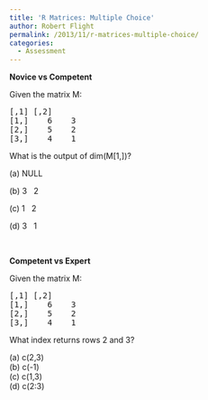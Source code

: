 ```yaml
---
title: 'R Matrices: Multiple Choice'
author: Robert Flight
permalink: /2013/11/r-matrices-multiple-choice/
categories:
  - Assessment
---
```

**Novice vs Competent**

Given the matrix M:

<pre tabindex="0">[,1] [,2]
[1,]    6    3
[2,]    5    2
[3,]    4    1</pre>

What is the output of dim(M[1,])?

(a) NULL

(b) 3   2

(c) 1   2

(d) 3   1

&nbsp;

**Competent vs Expert**

Given the matrix M:

<pre tabindex="0">[,1] [,2]
[1,]    6    3
[2,]    5    2
[3,]    4    1</pre>

What index returns rows 2 and 3?

(a) c(2,3)  
(b) c(-1)  
(c) c(1,3)  
(d) c(2:3)

